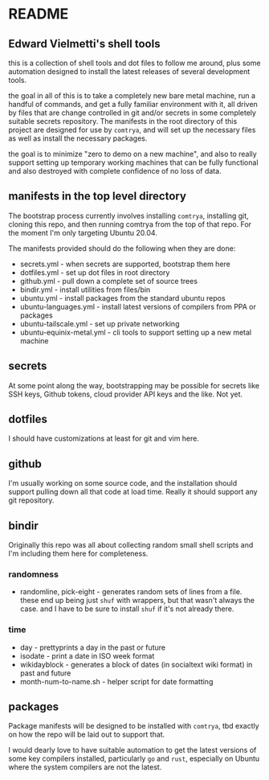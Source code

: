 # README
## Edward Vielmetti's shell tools

this is a collection of shell tools and dot files to follow me around,
plus some automation designed to install the latest releases of
several development tools.

the goal in all of this is to take a completely new bare metal machine,
run a handful of commands, and get a fully familiar environment with it,
all driven by files that are change controlled in git and/or secrets in
some completely suitable secrets repository. The manifests in the
root directory of this project are designed for use by `comtrya`,
and will set up the necessary files as well as install the necessary
packages.

the goal is to minimize "zero to demo on a new machine", and also
to really support setting up temporary working machines that can
be fully functional and also destroyed with complete confidence of
no loss of data.

## manifests in the top level directory

The bootstrap process currently involves installing `comtrya`, installing
git, cloning this repo, and then running comtrya from the top of
that repo. For the moment I'm only targeting Ubuntu 20.04.

The manifests provided should do the following when they are done:

* secrets.yml - when secrets are supported, bootstrap them here
* dotfiles.yml - set up dot files in root directory
* github.yml - pull down a complete set of source trees
* bindir.yml - install utilities from files/bin
* ubuntu.yml - install packages from the standard ubuntu repos
* ubuntu-languages.yml - install latest versions of compilers from PPA or packages
* ubuntu-tailscale.yml - set up private networking
* ubuntu-equinix-metal.yml - cli tools to support setting up a new metal machine

## secrets

At some point along the way, bootstrapping may be possible for secrets
like SSH keys, Github tokens, cloud provider API keys and the like.
Not yet.

## dotfiles

I should have customizations at least for git and vim here.

## github

I'm usually working on some source code, and the installation
should support pulling down all that code at load time.
Really it should support any git repository.

## bindir

Originally this repo was all about collecting random small shell scripts
and I'm including them here for completeness.


### randomness

* randomline, pick-eight - generates random sets of lines from a file.
these end up being just `shuf` with wrappers, but that wasn't always the case.
and I have to be sure to install `shuf` if it's not already there.

### time

* day - prettyprints a day in the past or future
* isodate - print a date in ISO week format
* wikidayblock - generates a block of dates (in socialtext wiki format) in past and future
* month-num-to-name.sh - helper script for date formatting

## packages

Package manifests will be designed to be installed with `comtrya`, tbd
exactly on how the repo will be laid out to support that. 

I would dearly love to have suitable automation to get the
latest versions of some key compilers installed, particularly
`go` and `rust`, especially on Ubuntu where the system 
compilers are not the latest.
